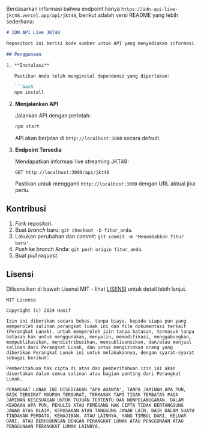 Berdasarkan informasi bahwa endpoint hanya `https://idn-api-live-jkt48.vercel.app/api/jkt48`, berikut adalah versi README yang lebih sederhana:

```markdown
# IDN API Live JKT48

Repositori ini berisi kode sumber untuk API yang menyediakan informasi live streaming dari JKT48.

## Penggunaan

1. **Instalasi**

   Pastikan Anda telah menginstal dependensi yang diperlukan:

   ```bash
   npm install
   ```

2. **Menjalankan API**

   Jalankan API dengan perintah:

   ```bash
   npm start
   ```

   API akan berjalan di `http://localhost:3000` secara default.

3. **Endpoint Tersedia**

   Mendapatkan informasi live streaming JKT48:

   ```
   GET http://localhost:3000/api/jkt48
   ```

   Pastikan untuk mengganti `http://localhost:3000` dengan URL aktual jika perlu.

## Kontribusi

1. *Fork* repositori.
2. Buat *branch* baru: `git checkout -b fitur_anda`.
3. Lakukan perubahan dan *commit*: `git commit -m 'Menambahkan fitur baru'`.
4. *Push* ke *branch* Anda: `git push origin fitur_anda`.
5. Buat *pull request*.

## Lisensi

Dilisensikan di bawah Lisensi MIT - lihat [LISENSI](LISENSI) untuk detail lebih lanjut.
```
MIT License

Copyright (c) 2024 Hanif

Izin ini diberikan secara bebas, tanpa biaya, kepada siapa pun yang memperoleh salinan perangkat lunak ini dan file dokumentasi terkait (Perangkat Lunak), untuk memperoleh izin tanpa batasan, termasuk tanpa batasan hak untuk menggunakan, menyalin, memodifikasi, menggabungkan, mempublikasikan, mendistribusikan, mensublisensikan, dan/atau menjual salinan dari Perangkat Lunak, dan untuk mengizinkan orang yang diberikan Perangkat Lunak ini untuk melakukannya, dengan syarat-syarat sebagai berikut:

Pemberitahuan hak cipta di atas dan pemberitahuan izin ini akan disertakan dalam semua salinan atau bagian penting dari Perangkat Lunak.

PERANGKAT LUNAK INI DISEDIAKAN "APA ADANYA", TANPA JAMINAN APA PUN, BAIK TERSIRAT MAUPUN TERSURAT, TERMASUK TAPI TIDAK TERBATAS PADA JAMINAN KESESUAIAN UNTUK TUJUAN TERTENTU DAN NONPELANGGARAN. DALAM KEADAAN APA PUN, PENULIS ATAU PEMEGANG HAK CIPTA TIDAK BERTANGGUNG JAWAB ATAS KLAIM, KERUSAKAN ATAU TANGGUNG JAWAB LAIN, BAIK DALAM SUATU TINDAKAN PERDATA, KEWAJIBAN, ATAU LAINNYA, YANG TIMBUL DARI, KELUAR DARI, ATAU BERHUBUNGAN DENGAN PERANGKAT LUNAK ATAU PENGGUNAAN ATAU PENGGUNAAN PERANGKAT LUNAK LAINNYA.
